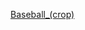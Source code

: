 [Baseball_(crop)](https://user-images.githubusercontent.com/101576273/165763639-982b45f2-3af5-481f-a535-3a2070283d60.jpg)
